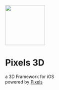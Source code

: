 <img src="https://github.com/hexagons/pixels-3d/raw/master/Assets/Pixels-3D_logo_1k_bg.png" width="128"/>

# Pixels 3D
a 3D Framework for iOS<br>
powered by [Pixels](https://github.com/hexagons/pixels)
